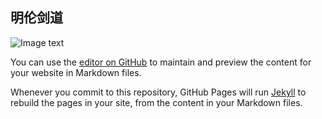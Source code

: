 ## 明伦剑道
![Image text](http://www.soulshell.cn/qfy-content/uploads/2019/11/1e9badb3873d8b3cee8016ea25bdd891.png)

You can use the [editor on GitHub](https://github.com/wengdongdong/kendo.io/edit/master/index.md) to maintain and preview the content for your website in Markdown files.

Whenever you commit to this repository, GitHub Pages will run [Jekyll](https://jekyllrb.com/) to rebuild the pages in your site, from the content in your Markdown files.

 
